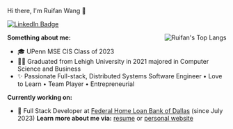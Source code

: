 Hi there, I'm Ruifan Wang 👋

[![LinkedIn Badge](https://img.shields.io/badge/LinkedIn-Profile-informational?style=flat&logo=linkedin&logoColor=white&color=0D76A8)](www.linkedin.com/in/wang321)

<img align="right" src="https://github-readme-stats.vercel.app/api/top-langs/?username=ruw321&layout=compact)](https://github.com/ruw321/github-readme-stats" alt="Ruifan's Top Langs" />
</a>

**Something about me:**
* 🎓 UPenn MSE CIS Class of 2023
* 👨‍🎓 Graduated from Lehigh University in 2021 majored in Computer Science and Business
* ✨ Passionate Full-stack, Distributed Systems Software Engineer • Love to Learn • Team Player • Entrepreneurial 

**Currently working on:**
* :bank: Full Stack Developer at [Federal Home Loan Bank of Dallas](https://www.fhlb.com) (since July 2023)
**Learn more about me via:** [resume](https://github.com/ruw321/ruw321/blob/main/Ruifan_Wang_Resume_2024.pdf) or [personal website](https://www.ruifanwang.com)
